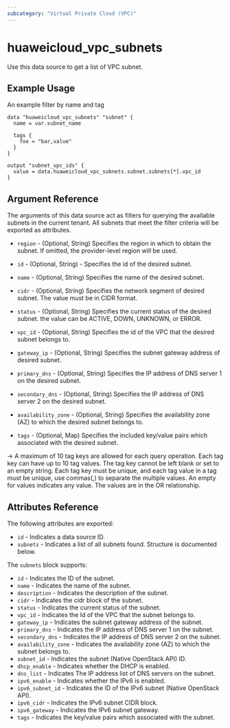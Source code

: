 ```yaml
---
subcategory: "Virtual Private Cloud (VPC)"
---
```


# huaweicloud_vpc_subnets

Use this data source to get a list of VPC subnet.

## Example Usage

An example filter by name and tag

```hcl
data "huaweicloud_vpc_subnets" "subnet" {
  name = var.subnet_name

  tags {
    foo = "bar,value"
  }
}

output "subnet_vpc_ids" {
  value = data.huaweicloud_vpc_subnets.subnet.subnets[*].vpc_id
}
```

## Argument Reference

The arguments of this data source act as filters for querying the available subnets in the current tenant.
All subnets that meet the filter criteria will be exported as attributes.

* `region` - (Optional, String) Specifies the region in which to obtain the subnet. If omitted, the provider-level
  region will be used.

* `id` - (Optional, String) - Specifies the id of the desired subnet.

* `name` - (Optional, String) Specifies the name of the desired subnet.

* `cidr` - (Optional, String) Specifies the network segment of desired subnet. The value must be in CIDR format.

* `status` - (Optional, String) Specifies the current status of the desired subnet.
  the value can be ACTIVE, DOWN, UNKNOWN, or ERROR.

* `vpc_id` - (Optional, String) Specifies the id of the VPC that the desired subnet belongs to.

* `gateway_ip` - (Optional, String) Specifies the subnet gateway address of desired subnet.

* `primary_dns` - (Optional, String) Specifies the IP address of DNS server 1 on the desired subnet.

* `secondary_dns` - (Optional, String) Specifies the IP address of DNS server 2 on the desired subnet.

* `availability_zone` - (Optional, String) Specifies the availability zone (AZ) to which the desired subnet belongs to.

* `tags` - (Optional, Map) Specifies the included key/value pairs which associated with the desired subnet.

 -> A maximum of 10 tag keys are allowed for each query operation. Each tag key can have up to 10 tag values.
  The tag key cannot be left blank or set to an empty string. Each tag key must be unique, and each tag value in a
  tag must be unique, use commas(,) to separate the multiple values. An empty for values indicates any value.
  The values are in the OR relationship.

## **Attributes Reference**

The following attributes are exported:

* `id` - Indicates a data source ID.
* `subnets` - Indicates a list of all subnets found. Structure is documented below.

The `subnets` block supports:

* `id` - Indicates the ID of the subnet.
* `name` - Indicates the name of the subnet.
* `description` - Indicates the description of the subnet.
* `cidr` - Indicates the cidr block of the subnet.
* `status` - Indicates the current status of the subnet.
* `vpc_id` - Indicates the Id of the VPC that the subnet belongs to.
* `gateway_ip` - Indicates the subnet gateway address of the subnet.
* `primary_dns` - Indicates the IP address of DNS server 1 on the subnet.
* `secondary_dns` - Indicates the IP address of DNS server 2 on the subnet.
* `availability_zone` - Indicates the availability zone (AZ) to which the subnet belongs to.
* `subnet_id` - Indicates the subnet (Native OpenStack API) ID.
* `dhcp_enable` - Indicates whether the DHCP is enabled.
* `dns_list` - Indicates The IP address list of DNS servers on the subnet.
* `ipv6_enable` - Indicates whether the IPv6 is enabled.
* `ipv6_subnet_id` - Indicates the ID of the IPv6 subnet (Native OpenStack API).
* `ipv6_cidr` - Indicates the IPv6 subnet CIDR block.
* `ipv6_gateway` - Indicates the IPv6 subnet gateway.
* `tags` - Indicates the key/value pairs which associated with the subnet.
